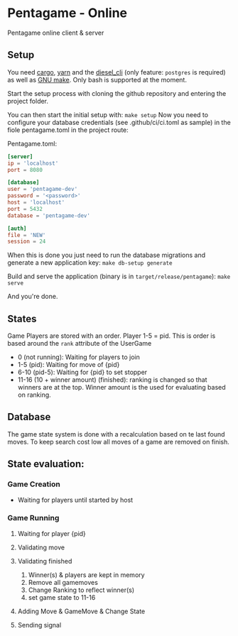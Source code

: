 # Pentagame - Online

Pentagame online client & server

## Setup

You need [cargo](https://doc.rust-lang.org/cargo/getting-started/installation.html), [yarn](https://yarnpkg.com/getting-started/install) and the [diesel_cli](https://lib.rs/crates/diesel_cli) (only feature: `postgres` is required) as well as [GNU make](https://www.gnu.org/software/make/). Only bash is supported at the moment.

Start the setup process with cloning the github repository and entering the project folder.

You can then start the initial setup with: `make setup`
Now you need to configure your database credentials (see .github/ci/ci.toml as sample) in the fiole pentagame.toml in the project route:

Pentagame.toml:

```toml
[server]
ip = 'localhost'
port = 8080

[database]
user = 'pentagame-dev'
password = '<password>'
host = 'localhost'
port = 5432
database = 'pentagame-dev'

[auth]
file = 'NEW'
session = 24
```

When this is done you just need to run the database migrations and generate a new application key: `make db-setup generate`

Build and serve the application (binary is in `target/release/pentagame`): `make serve`

And you're done.

## States

Game Players are stored with an order. Player 1-5 = pid. This is order is based around the `rank` attribute of the UserGame

- 0 (not running): Waiting for players to join
- 1-5 (pid): Waiting for move of {pid}
- 6-10 (pid-5): Waiting for {pid} to set stopper
- 11-16 (10 + winner amount) (finished): ranking is changed so that winners are at the top. Winner amount is the used for evaluating based on ranking.

## Database

The game state system is done with a recalculation based on te last found moves. To keep search cost low all moves of a game are removed on finish.

## State evaluation:

### Game Creation

- Waiting for players until started by host

### Game Running

1. Waiting for player {pid}
2. Validating move
3. Validating finished

   1. Winner(s) & players are kept in memory
   2. Remove all gamemoves
   3. Change Ranking to reflect winner(s)
   4. set game state to 11-16

4. Adding Move & GameMove & Change State
5. Sending signal
